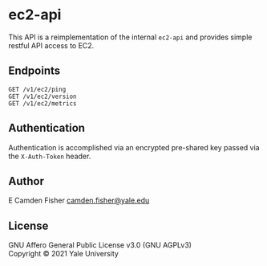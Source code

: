 # ec2-api

This API is a reimplementation of the internal `ec2-api` and provides simple restful API access to EC2.

## Endpoints

```
GET /v1/ec2/ping
GET /v1/ec2/version
GET /v1/ec2/metrics
```

## Authentication

Authentication is accomplished via an encrypted pre-shared key passed via the `X-Auth-Token` header.

## Author

E Camden Fisher <camden.fisher@yale.edu>

## License

GNU Affero General Public License v3.0 (GNU AGPLv3)  
Copyright © 2021 Yale University
